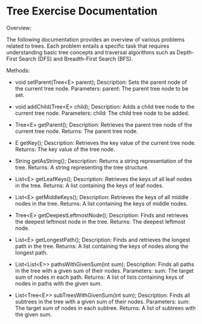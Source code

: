 # Tree Exercise Documentation

Overview:

The following documentation provides an overview of various problems related to trees. Each problem entails a specific task that requires understanding basic tree concepts and traversal algorithms such as Depth-First Search (DFS) and Breadth-First Search (BFS).

Methods:

* void setParent(Tree&lt;E&gt; parent); Description: Sets the parent node of the current tree node. Parameters: parent: The parent tree node to be set.

* void addChild(Tree&lt;E&gt; child); Description: Adds a child tree node to the current tree node. Parameters: child: The child tree node to be added.

* Tree&lt;E&gt; getParent(); Description: Retrieves the parent tree node of the current tree node. Returns: The parent tree node.

* E getKey(); Description: Retrieves the key value of the current tree node. Returns: The key value of the tree node.

* String getAsString(); Description: Returns a string representation of the tree. Returns: A string representing the tree structure.

* List&lt;E&gt; getLeafKeys(); Description: Retrieves the keys of all leaf nodes in the tree. Returns: A list containing the keys of leaf nodes.

* List&lt;E&gt; getMiddleKeys(); Description: Retrieves the keys of all middle nodes in the tree. Returns: A list containing the keys of middle nodes.

* Tree&lt;E&gt; getDeepestLeftmostNode(); Description: Finds and retrieves the deepest leftmost node in the tree. Returns: The deepest leftmost node.

* List&lt;E&gt; getLongestPath(); Description: Finds and retrieves the longest path in the tree. Returns: A list containing the keys of nodes along the longest path.

* List<List&lt;E&gt;> pathsWithGivenSum(int sum); Description: Finds all paths in the tree with a given sum of their nodes. Parameters: sum: The target sum of nodes in each path. Returns: A list of lists containing keys of nodes in paths with the given sum.

* List<Tree&lt;E&gt;> subTreesWithGivenSum(int sum); Description: Finds all subtrees in the tree with a given sum of their nodes. Parameters: sum: The target sum of nodes in each subtree. Returns: A list of subtrees with the given sum.
